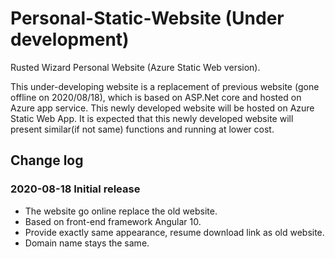 # Personal-Static-Website (Under development)

Rusted Wizard Personal Website (Azure Static Web version).

This under-developing website is a replacement of previous website (gone offline on 2020/08/18), which is based on ASP.Net core and hosted on Azure app service. This newly developed website will be hosted on Azure Static Web App. It is expected that this newly developed website will present similar(if not same) functions and running at lower cost.

## Change log

### 2020-08-18 Initial release

* The website go online replace the old website.
* Based on front-end framework Angular 10.
* Provide exactly same appearance, resume download link as old website.
* Domain name stays the same.
